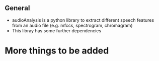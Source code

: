 
## General
 * audioAnalysis is a python library to extract different speech features from an audio file (e.g. mfccs, spectrogram, chromagram)
 * This libray has some further dependencies
# More things to be added